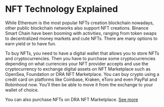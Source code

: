 # NFT Technology Explained

While Ethereum is the most popular NFTs creation blockchain nowadays, other public blockchain networks also support NFT creations. Binance Smart Chain have been booming with activities, ranging from token swaps to decentralized money markets and cute NFTs. There are many options to earn yield or to have fun.

To buy NFTs, you need to have a digital wallet that allows you to store NFTs and cryptocurrencies. Then you have to purchase some cryptocurrencies depending on what currencies your NFT provider accepts and use the cryptocurrency to exchange digital assets on NFT Marketplace such as OpenSea, Foundation or DRA NFT Marketplace. You can buy crypto using a credit card on platforms like Coinbase, Kraken, eToro and even PayPal and Robinhood now. You’ll then be able to move it from the exchange to your wallet of choice.

You can also purchase NFTs on DRA NFT Marketplace. [See more](../../products/nft-marketplace.md)

